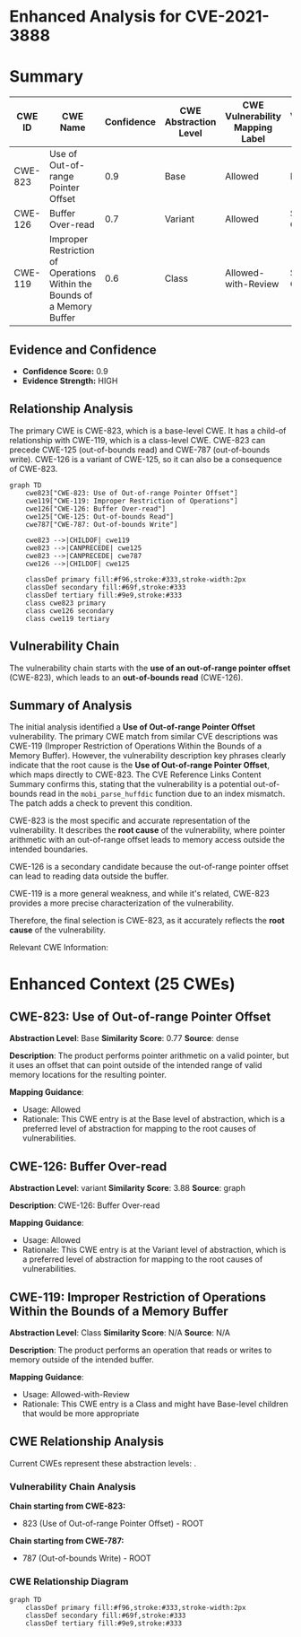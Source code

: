 # Enhanced Analysis for CVE-2021-3888

# Summary
| CWE ID | CWE Name | Confidence | CWE Abstraction Level | CWE Vulnerability Mapping Label | CWE-Vulnerability Mapping Notes |
|---|---|---|---|---|---|
| CWE-823 | Use of Out-of-range Pointer Offset | 0.9 | Base | Allowed | Primary CWE |
| CWE-126 | Buffer Over-read | 0.7 | Variant | Allowed | Secondary Candidate |
| CWE-119 | Improper Restriction of Operations Within the Bounds of a Memory Buffer | 0.6 | Class | Allowed-with-Review | Secondary Candidate |

## Evidence and Confidence

*   **Confidence Score:** 0.9
*   **Evidence Strength:** HIGH

## Relationship Analysis
The primary CWE is CWE-823, which is a base-level CWE. It has a child-of relationship with CWE-119, which is a class-level CWE. CWE-823 can precede CWE-125 (out-of-bounds read) and CWE-787 (out-of-bounds write). CWE-126 is a variant of CWE-125, so it can also be a consequence of CWE-823.

```mermaid
graph TD
    cwe823["CWE-823: Use of Out-of-range Pointer Offset"]
    cwe119["CWE-119: Improper Restriction of Operations"]
    cwe126["CWE-126: Buffer Over-read"]
    cwe125["CWE-125: Out-of-bounds Read"]
    cwe787["CWE-787: Out-of-bounds Write"]

    cwe823 -->|CHILDOF| cwe119
    cwe823 -->|CANPRECEDE| cwe125
    cwe823 -->|CANPRECEDE| cwe787
    cwe126 -->|CHILDOF| cwe125

    classDef primary fill:#f96,stroke:#333,stroke-width:2px
    classDef secondary fill:#69f,stroke:#333
    classDef tertiary fill:#9e9,stroke:#333
    class cwe823 primary
    class cwe126 secondary
    class cwe119 tertiary
```

## Vulnerability Chain
The vulnerability chain starts with the **use of an out-of-range pointer offset** (CWE-823), which leads to an **out-of-bounds read** (CWE-126).

## Summary of Analysis
The initial analysis identified a **Use of Out-of-range Pointer Offset** vulnerability. The primary CWE match from similar CVE descriptions was CWE-119 (Improper Restriction of Operations Within the Bounds of a Memory Buffer). However, the vulnerability description key phrases clearly indicate that the root cause is the **Use of Out-of-range Pointer Offset**, which maps directly to CWE-823. The CVE Reference Links Content Summary confirms this, stating that the vulnerability is a potential out-of-bounds read in the `mobi_parse_huffdic` function due to an index mismatch. The patch adds a check to prevent this condition.

CWE-823 is the most specific and accurate representation of the vulnerability. It describes the **root cause** of the vulnerability, where pointer arithmetic with an out-of-range offset leads to memory access outside the intended boundaries.

CWE-126 is a secondary candidate because the out-of-range pointer offset can lead to reading data outside the buffer.

CWE-119 is a more general weakness, and while it's related, CWE-823 provides a more precise characterization of the vulnerability.

Therefore, the final selection is CWE-823, as it accurately reflects the **root cause** of the vulnerability.

Relevant CWE Information:

# Enhanced Context (25 CWEs)

## CWE-823: Use of Out-of-range Pointer Offset
**Abstraction Level**: Base
**Similarity Score**: 0.77
**Source**: dense

**Description**:
The product performs pointer arithmetic on a valid pointer, but it uses an offset that can point outside of the intended range of valid memory locations for the resulting pointer.

**Mapping Guidance**:
- Usage: Allowed
- Rationale: This CWE entry is at the Base level of abstraction, which is a preferred level of abstraction for mapping to the root causes of vulnerabilities.

## CWE-126: Buffer Over-read
**Abstraction Level**: variant
**Similarity Score**: 3.88
**Source**: graph

**Description**:
CWE-126: Buffer Over-read

**Mapping Guidance**:
- Usage: Allowed
- Rationale: This CWE entry is at the Variant level of abstraction, which is a preferred level of abstraction for mapping to the root causes of vulnerabilities.

## CWE-119: Improper Restriction of Operations Within the Bounds of a Memory Buffer
**Abstraction Level**: Class
**Similarity Score**: N/A
**Source**: N/A

**Description**:
The product performs an operation that reads or writes to memory outside of the intended buffer.

**Mapping Guidance**:
- Usage: Allowed-with-Review
- Rationale: This CWE entry is a Class and might have Base-level children that would be more appropriate


## CWE Relationship Analysis

Current CWEs represent these abstraction levels: .


### Vulnerability Chain Analysis

**Chain starting from CWE-823:**
- 823 (Use of Out-of-range Pointer Offset) - ROOT


**Chain starting from CWE-787:**
- 787 (Out-of-bounds Write) - ROOT



### CWE Relationship Diagram

```mermaid
graph TD
    classDef primary fill:#f96,stroke:#333,stroke-width:2px
    classDef secondary fill:#69f,stroke:#333
    classDef tertiary fill:#9e9,stroke:#333
```